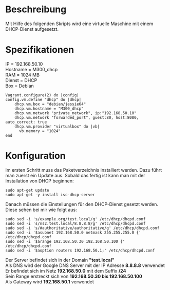 # Beschreibung
Mit Hilfe des folgenden Skripts wird eine virtuelle Maschine mit einem DHCP-Dienst aufgesetzt.

# Spezifikationen
IP = 192.168.50.10  
Hostname = M300_dhcp  
RAM = 1024 MB  
Dienst = DHCP  
Box = Debian  
```
Vagrant.configure(2) do |config|
config.vm.define "dhcp" do |dhcp|
    dhcp.vm.box = "debian/jessie64"
    dhcp.vm.hostname = "M300_dhcp"
    dhcp.vm.network "private_network", ip:"192.168.50.10" 
	dhcp.vm.network "forwarded_port", guest:80, host:8080, auto_correct: true
	dhcp.vm.provider "virtualbox" do |vb|
	  vb.memory = "1024"    
end
```
# Konfiguration
Im ersten Schritt muss das Paketverzeichnis installiert werden. Dazu führt man zuerst ein Update aus. Sobald das fertig ist kann man mit der Installation von DHCP beginnen:
```
sudo apt-get update
sudo apt-get -y install isc-dhcp-server
```
Danach müssen die Einstellungen für den DHCP-Dienst gesetzt werden. Diese sehen bei mir wie folgt aus:
```
sudo sed -i 's/example.org/test.local/g' /etc/dhcp/dhcpd.conf
sudo sed -i 's/ns2.test.local/8.8.8.8/g' /etc/dhcp/dhcpd.conf
sudo sed -i 's/#authoritative/authoritative/g' /etc/dhcp/dhcpd.conf
sudo sed -i '$asubnet 192.168.50.0 netmask 255.255.255.0 {' /etc/dhcp/dhcpd.conf
sudo sed -i '$arange 192.168.50.30 192.168.50.100 {' /etc/dhcp/dhcpd.conf
sudo sed -i '$aoption routers 192.168.50.1;' /etc/dhcp/dhcpd.conf
```
Der Server befindet sich in der Domain **"test.local"**  
Als DNS wird der Google DNS Server mit der IP Adresse **8.8.8.8** verwendet  
Er befindet sich im Netz **192.168.50.0** mit dem Suffix **/24**  
Sein Range erstreckt sich von **192.168.50.30 bis 192.168.50.100**  
Als Gateway wird **192.168.50.1** verwendet  
